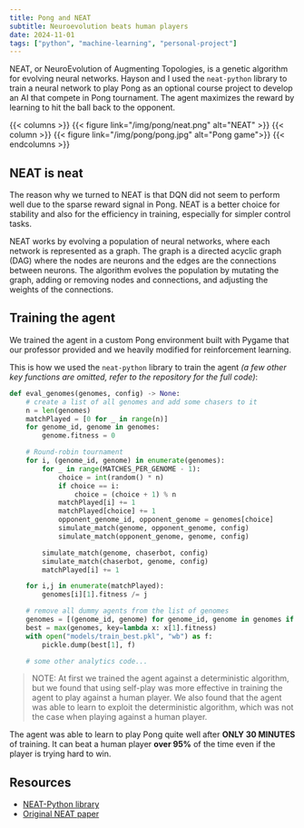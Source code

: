 ```yaml
---
title: Pong and NEAT
subtitle: Neuroevolution beats human players
date: 2024-11-01
tags: ["python", "machine-learning", "personal-project"]
---
```


NEAT, or NeuroEvolution of Augmenting Topologies, is a genetic algorithm for evolving neural networks. Hayson and I used the `neat-python` library to train a neural network to play Pong as an optional course project to develop an AI that compete in Pong tournament. The agent maximizes the reward by learning to hit the ball back to the opponent.

{{< columns >}}
{{< figure link="/img/pong/neat.png" alt="NEAT" >}}
{{< column >}}
{{< figure link="/img/pong/pong.jpg" alt="Pong game">}}
{{< endcolumns >}}

<!--more-->

## NEAT is neat

The reason why we turned to NEAT is that DQN did not seem to perform well due to the sparse reward signal in Pong. NEAT is a better choice for stability and also for the efficiency in training, especially for simpler control tasks.

NEAT works by evolving a population of neural networks, where each network is represented as a graph. The graph is a directed acyclic graph (DAG) where the nodes are neurons and the edges are the connections between neurons. The algorithm evolves the population by mutating the graph, adding or removing nodes and connections, and adjusting the weights of the connections.

## Training the agent

We trained the agent in a custom Pong environment built with Pygame that our professor provided and we heavily modified for reinforcement learning.

This is how we used the `neat-python` library to train the agent _(a few other key functions are omitted, refer to the repository for the full code)_:

```python
def eval_genomes(genomes, config) -> None:
    # create a list of all genomes and add some chasers to it
    n = len(genomes)
    matchPlayed = [0 for _ in range(n)]
    for genome_id, genome in genomes:
        genome.fitness = 0

    # Round-robin tournament
    for i, (genome_id, genome) in enumerate(genomes):
        for _ in range(MATCHES_PER_GENOME - 1):
            choice = int(random() * n)
            if choice == i:
                choice = (choice + 1) % n
            matchPlayed[i] += 1
            matchPlayed[choice] += 1
            opponent_genome_id, opponent_genome = genomes[choice]
            simulate_match(genome, opponent_genome, config)
            simulate_match(opponent_genome, genome, config)

        simulate_match(genome, chaserbot, config)
        simulate_match(chaserbot, genome, config)
        matchPlayed[i] += 1

    for i,j in enumerate(matchPlayed):
        genomes[i][1].fitness /= j

    # remove all dummy agents from the list of genomes
    genomes = [(genome_id, genome) for genome_id, genome in genomes if not isinstance(genome, dummy_neat)]
    best = max(genomes, key=lambda x: x[1].fitness)
    with open("models/train_best.pkl", "wb") as f:
        pickle.dump(best[1], f)

    # some other analytics code...
```

> NOTE: At first we trained the agent against a deterministic algorithm, but we found that using self-play was more effective in training the agent to play against a human player. We also found that the agent was able to learn to exploit the deterministic algorithm, which was not the case when playing against a human player.

The agent was able to learn to play Pong quite well after **ONLY 30 MINUTES** of training. It can beat a human player **over 95%** of the time even if the player is trying hard to win.

## Resources

- [NEAT-Python library](https://neat-python.readthedocs.io/en/latest/neat_overview.html)
- [Original NEAT paper](https://nn.cs.utexas.edu/downloads/papers/stanley.cec02.pdf)
